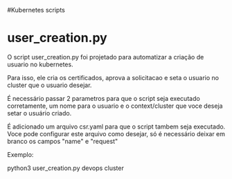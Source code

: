 #Kubernetes scripts 

# user_creation.py

O script user_creation.py foi projetado para automatizar a criação de usuario no kubernetes.

Para isso, ele cria os certificados, aprova a solicitacao e seta o usuario no cluster que o usuario desejar.

É necessário passar 2 parametros para que o script seja executado corretamente, um nome para o usuario e o context/cluster que voce deseja setar o usuário criado.

É adicionado um arquivo csr.yaml para que o script tambem seja executado. Voce pode configurar este arquivo como desejar, só é necessário deixar em branco os campos "name" e "request"

Exemplo:

python3 user_creation.py devops cluster